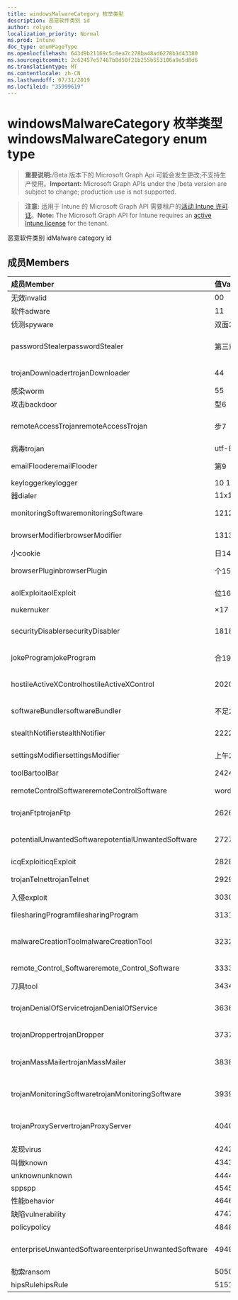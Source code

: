 ```yaml
---
title: windowsMalwareCategory 枚举类型
description: 恶意软件类别 id
author: rolyon
localization_priority: Normal
ms.prod: Intune
doc_type: enumPageType
ms.openlocfilehash: 643d9b21169c5c8ea7c278ba48ad6278b1d43380
ms.sourcegitcommit: 2c62457e57467b8d50f21b255b553106a9a5d8d6
ms.translationtype: MT
ms.contentlocale: zh-CN
ms.lasthandoff: 07/31/2019
ms.locfileid: "35999619"
---
```

# <a name="windowsmalwarecategory-enum-type"></a><span data-ttu-id="92007-103">windowsMalwareCategory 枚举类型</span><span class="sxs-lookup"><span data-stu-id="92007-103">windowsMalwareCategory enum type</span></span>

> <span data-ttu-id="92007-104">**重要说明:**/Beta 版本下的 Microsoft Graph Api 可能会发生更改;不支持生产使用。</span><span class="sxs-lookup"><span data-stu-id="92007-104">**Important:** Microsoft Graph APIs under the /beta version are subject to change; production use is not supported.</span></span>

> <span data-ttu-id="92007-105">**注意:** 适用于 Intune 的 Microsoft Graph API 需要租户的[活动 Intune 许可证](https://go.microsoft.com/fwlink/?linkid=839381)。</span><span class="sxs-lookup"><span data-stu-id="92007-105">**Note:** The Microsoft Graph API for Intune requires an [active Intune license](https://go.microsoft.com/fwlink/?linkid=839381) for the tenant.</span></span>

<span data-ttu-id="92007-106">恶意软件类别 id</span><span class="sxs-lookup"><span data-stu-id="92007-106">Malware category id</span></span>

## <a name="members"></a><span data-ttu-id="92007-107">成员</span><span class="sxs-lookup"><span data-stu-id="92007-107">Members</span></span>
|<span data-ttu-id="92007-108">成员</span><span class="sxs-lookup"><span data-stu-id="92007-108">Member</span></span>|<span data-ttu-id="92007-109">值</span><span class="sxs-lookup"><span data-stu-id="92007-109">Value</span></span>|<span data-ttu-id="92007-110">说明</span><span class="sxs-lookup"><span data-stu-id="92007-110">Description</span></span>|
|:---|:---|:---|
|<span data-ttu-id="92007-111">无效</span><span class="sxs-lookup"><span data-stu-id="92007-111">invalid</span></span>|<span data-ttu-id="92007-112">0</span><span class="sxs-lookup"><span data-stu-id="92007-112">0</span></span>|<span data-ttu-id="92007-113">Invalid</span><span class="sxs-lookup"><span data-stu-id="92007-113">Invalid</span></span>|
|<span data-ttu-id="92007-114">软件</span><span class="sxs-lookup"><span data-stu-id="92007-114">adware</span></span>|<span data-ttu-id="92007-115">1</span><span class="sxs-lookup"><span data-stu-id="92007-115">1</span></span>|<span data-ttu-id="92007-116">软件</span><span class="sxs-lookup"><span data-stu-id="92007-116">Adware</span></span>|
|<span data-ttu-id="92007-117">侦测</span><span class="sxs-lookup"><span data-stu-id="92007-117">spyware</span></span>|<span data-ttu-id="92007-118">双面</span><span class="sxs-lookup"><span data-stu-id="92007-118">2</span></span>|<span data-ttu-id="92007-119">侦测</span><span class="sxs-lookup"><span data-stu-id="92007-119">Spyware</span></span>|
|<span data-ttu-id="92007-120">passwordStealer</span><span class="sxs-lookup"><span data-stu-id="92007-120">passwordStealer</span></span>|<span data-ttu-id="92007-121">第三章</span><span class="sxs-lookup"><span data-stu-id="92007-121">3</span></span>|<span data-ttu-id="92007-122">密码 stealer</span><span class="sxs-lookup"><span data-stu-id="92007-122">Password stealer</span></span>|
|<span data-ttu-id="92007-123">trojanDownloader</span><span class="sxs-lookup"><span data-stu-id="92007-123">trojanDownloader</span></span>|<span data-ttu-id="92007-124">4</span><span class="sxs-lookup"><span data-stu-id="92007-124">4</span></span>|<span data-ttu-id="92007-125">特洛伊木马下载程序</span><span class="sxs-lookup"><span data-stu-id="92007-125">Trojan downloader</span></span>|
|<span data-ttu-id="92007-126">感染</span><span class="sxs-lookup"><span data-stu-id="92007-126">worm</span></span>|<span data-ttu-id="92007-127">5</span><span class="sxs-lookup"><span data-stu-id="92007-127">5</span></span>|<span data-ttu-id="92007-128">感染</span><span class="sxs-lookup"><span data-stu-id="92007-128">Worm</span></span>|
|<span data-ttu-id="92007-129">攻击</span><span class="sxs-lookup"><span data-stu-id="92007-129">backdoor</span></span>|<span data-ttu-id="92007-130">型</span><span class="sxs-lookup"><span data-stu-id="92007-130">6</span></span>|<span data-ttu-id="92007-131">攻击</span><span class="sxs-lookup"><span data-stu-id="92007-131">Backdoor</span></span>|
|<span data-ttu-id="92007-132">remoteAccessTrojan</span><span class="sxs-lookup"><span data-stu-id="92007-132">remoteAccessTrojan</span></span>|<span data-ttu-id="92007-133">步</span><span class="sxs-lookup"><span data-stu-id="92007-133">7</span></span>|<span data-ttu-id="92007-134">远程访问特洛伊木马</span><span class="sxs-lookup"><span data-stu-id="92007-134">Remote access Trojan</span></span>|
|<span data-ttu-id="92007-135">病毒</span><span class="sxs-lookup"><span data-stu-id="92007-135">trojan</span></span>|<span data-ttu-id="92007-136">utf-8</span><span class="sxs-lookup"><span data-stu-id="92007-136">8</span></span>|<span data-ttu-id="92007-137">病毒</span><span class="sxs-lookup"><span data-stu-id="92007-137">Trojan</span></span>|
|<span data-ttu-id="92007-138">emailFlooder</span><span class="sxs-lookup"><span data-stu-id="92007-138">emailFlooder</span></span>|<span data-ttu-id="92007-139">第</span><span class="sxs-lookup"><span data-stu-id="92007-139">9</span></span>|<span data-ttu-id="92007-140">电子邮件 flooder</span><span class="sxs-lookup"><span data-stu-id="92007-140">Email flooder</span></span>|
|<span data-ttu-id="92007-141">keylogger</span><span class="sxs-lookup"><span data-stu-id="92007-141">keylogger</span></span>|<span data-ttu-id="92007-142">10 </span><span class="sxs-lookup"><span data-stu-id="92007-142">10</span></span>|<span data-ttu-id="92007-143">Keylogger</span><span class="sxs-lookup"><span data-stu-id="92007-143">Keylogger</span></span>|
|<span data-ttu-id="92007-144">器</span><span class="sxs-lookup"><span data-stu-id="92007-144">dialer</span></span>|<span data-ttu-id="92007-145">11x17</span><span class="sxs-lookup"><span data-stu-id="92007-145">11</span></span>|<span data-ttu-id="92007-146">器</span><span class="sxs-lookup"><span data-stu-id="92007-146">Dialer</span></span>|
|<span data-ttu-id="92007-147">monitoringSoftware</span><span class="sxs-lookup"><span data-stu-id="92007-147">monitoringSoftware</span></span>|<span data-ttu-id="92007-148">12</span><span class="sxs-lookup"><span data-stu-id="92007-148">12</span></span>|<span data-ttu-id="92007-149">监视软件</span><span class="sxs-lookup"><span data-stu-id="92007-149">Monitoring software</span></span>|
|<span data-ttu-id="92007-150">browserModifier</span><span class="sxs-lookup"><span data-stu-id="92007-150">browserModifier</span></span>|<span data-ttu-id="92007-151">13</span><span class="sxs-lookup"><span data-stu-id="92007-151">13</span></span>|<span data-ttu-id="92007-152">浏览器修饰符</span><span class="sxs-lookup"><span data-stu-id="92007-152">Browser modifier</span></span>|
|<span data-ttu-id="92007-153">小</span><span class="sxs-lookup"><span data-stu-id="92007-153">cookie</span></span>|<span data-ttu-id="92007-154">日</span><span class="sxs-lookup"><span data-stu-id="92007-154">14</span></span>|<span data-ttu-id="92007-155">Cookie</span><span class="sxs-lookup"><span data-stu-id="92007-155">Cookie</span></span>|
|<span data-ttu-id="92007-156">browserPlugin</span><span class="sxs-lookup"><span data-stu-id="92007-156">browserPlugin</span></span>|<span data-ttu-id="92007-157">个</span><span class="sxs-lookup"><span data-stu-id="92007-157">15</span></span>|<span data-ttu-id="92007-158">浏览器插件</span><span class="sxs-lookup"><span data-stu-id="92007-158">Browser plugin</span></span>|
|<span data-ttu-id="92007-159">aolExploit</span><span class="sxs-lookup"><span data-stu-id="92007-159">aolExploit</span></span>|<span data-ttu-id="92007-160">位</span><span class="sxs-lookup"><span data-stu-id="92007-160">16</span></span>|<span data-ttu-id="92007-161">AOL 攻击</span><span class="sxs-lookup"><span data-stu-id="92007-161">AOL exploit</span></span>|
|<span data-ttu-id="92007-162">nuker</span><span class="sxs-lookup"><span data-stu-id="92007-162">nuker</span></span>|<span data-ttu-id="92007-163">×</span><span class="sxs-lookup"><span data-stu-id="92007-163">17</span></span>|<span data-ttu-id="92007-164">Nuker</span><span class="sxs-lookup"><span data-stu-id="92007-164">Nuker</span></span>|
|<span data-ttu-id="92007-165">securityDisabler</span><span class="sxs-lookup"><span data-stu-id="92007-165">securityDisabler</span></span>|<span data-ttu-id="92007-166">18</span><span class="sxs-lookup"><span data-stu-id="92007-166">18</span></span>|<span data-ttu-id="92007-167">安全 disabler</span><span class="sxs-lookup"><span data-stu-id="92007-167">Security disabler</span></span>|
|<span data-ttu-id="92007-168">jokeProgram</span><span class="sxs-lookup"><span data-stu-id="92007-168">jokeProgram</span></span>|<span data-ttu-id="92007-169">合</span><span class="sxs-lookup"><span data-stu-id="92007-169">19</span></span>|<span data-ttu-id="92007-170">玩笑程序</span><span class="sxs-lookup"><span data-stu-id="92007-170">Joke program</span></span>|
|<span data-ttu-id="92007-171">hostileActiveXControl</span><span class="sxs-lookup"><span data-stu-id="92007-171">hostileActiveXControl</span></span>|<span data-ttu-id="92007-172">20</span><span class="sxs-lookup"><span data-stu-id="92007-172">20</span></span>|<span data-ttu-id="92007-173">恶意 ActiveX 控件</span><span class="sxs-lookup"><span data-stu-id="92007-173">Hostile ActiveX control</span></span>|
|<span data-ttu-id="92007-174">softwareBundler</span><span class="sxs-lookup"><span data-stu-id="92007-174">softwareBundler</span></span>|<span data-ttu-id="92007-175">不足</span><span class="sxs-lookup"><span data-stu-id="92007-175">21</span></span>|<span data-ttu-id="92007-176">软件捆绑程序</span><span class="sxs-lookup"><span data-stu-id="92007-176">Software bundler</span></span>|
|<span data-ttu-id="92007-177">stealthNotifier</span><span class="sxs-lookup"><span data-stu-id="92007-177">stealthNotifier</span></span>|<span data-ttu-id="92007-178">22</span><span class="sxs-lookup"><span data-stu-id="92007-178">22</span></span>|<span data-ttu-id="92007-179">隐形修饰符</span><span class="sxs-lookup"><span data-stu-id="92007-179">Stealth modifier</span></span>|
|<span data-ttu-id="92007-180">settingsModifier</span><span class="sxs-lookup"><span data-stu-id="92007-180">settingsModifier</span></span>|<span data-ttu-id="92007-181">上午</span><span class="sxs-lookup"><span data-stu-id="92007-181">23</span></span>|<span data-ttu-id="92007-182">Settings 修饰符</span><span class="sxs-lookup"><span data-stu-id="92007-182">Settings modifier</span></span>|
|<span data-ttu-id="92007-183">toolBar</span><span class="sxs-lookup"><span data-stu-id="92007-183">toolBar</span></span>|<span data-ttu-id="92007-184">24</span><span class="sxs-lookup"><span data-stu-id="92007-184">24</span></span>|<span data-ttu-id="92007-185">工具栏</span><span class="sxs-lookup"><span data-stu-id="92007-185">Toolbar</span></span>|
|<span data-ttu-id="92007-186">remoteControlSoftware</span><span class="sxs-lookup"><span data-stu-id="92007-186">remoteControlSoftware</span></span>|<span data-ttu-id="92007-187">word</span><span class="sxs-lookup"><span data-stu-id="92007-187">25</span></span>|<span data-ttu-id="92007-188">远程控制软件</span><span class="sxs-lookup"><span data-stu-id="92007-188">Remote control software</span></span>|
|<span data-ttu-id="92007-189">trojanFtp</span><span class="sxs-lookup"><span data-stu-id="92007-189">trojanFtp</span></span>|<span data-ttu-id="92007-190">26</span><span class="sxs-lookup"><span data-stu-id="92007-190">26</span></span>|<span data-ttu-id="92007-191">特洛伊木马 FTP</span><span class="sxs-lookup"><span data-stu-id="92007-191">Trojan FTP</span></span>|
|<span data-ttu-id="92007-192">potentialUnwantedSoftware</span><span class="sxs-lookup"><span data-stu-id="92007-192">potentialUnwantedSoftware</span></span>|<span data-ttu-id="92007-193">27</span><span class="sxs-lookup"><span data-stu-id="92007-193">27</span></span>|<span data-ttu-id="92007-194">潜在的不需要的软件</span><span class="sxs-lookup"><span data-stu-id="92007-194">Potential unwanted software</span></span>|
|<span data-ttu-id="92007-195">icqExploit</span><span class="sxs-lookup"><span data-stu-id="92007-195">icqExploit</span></span>|<span data-ttu-id="92007-196">28</span><span class="sxs-lookup"><span data-stu-id="92007-196">28</span></span>|<span data-ttu-id="92007-197">ICQ 攻击</span><span class="sxs-lookup"><span data-stu-id="92007-197">ICQ exploit</span></span>|
|<span data-ttu-id="92007-198">trojanTelnet</span><span class="sxs-lookup"><span data-stu-id="92007-198">trojanTelnet</span></span>|<span data-ttu-id="92007-199">29</span><span class="sxs-lookup"><span data-stu-id="92007-199">29</span></span>|<span data-ttu-id="92007-200">特洛伊木马 telnet</span><span class="sxs-lookup"><span data-stu-id="92007-200">Trojan telnet</span></span>|
|<span data-ttu-id="92007-201">入侵</span><span class="sxs-lookup"><span data-stu-id="92007-201">exploit</span></span>|<span data-ttu-id="92007-202">30</span><span class="sxs-lookup"><span data-stu-id="92007-202">30</span></span>|<span data-ttu-id="92007-203">入侵</span><span class="sxs-lookup"><span data-stu-id="92007-203">Exploit</span></span>|
|<span data-ttu-id="92007-204">filesharingProgram</span><span class="sxs-lookup"><span data-stu-id="92007-204">filesharingProgram</span></span>|<span data-ttu-id="92007-205">31</span><span class="sxs-lookup"><span data-stu-id="92007-205">31</span></span>|<span data-ttu-id="92007-206">文件共享程序</span><span class="sxs-lookup"><span data-stu-id="92007-206">File sharing program</span></span>|
|<span data-ttu-id="92007-207">malwareCreationTool</span><span class="sxs-lookup"><span data-stu-id="92007-207">malwareCreationTool</span></span>|<span data-ttu-id="92007-208">32</span><span class="sxs-lookup"><span data-stu-id="92007-208">32</span></span>|<span data-ttu-id="92007-209">恶意软件创建工具</span><span class="sxs-lookup"><span data-stu-id="92007-209">Malware creation tool</span></span>|
|<span data-ttu-id="92007-210">remote_Control_Software</span><span class="sxs-lookup"><span data-stu-id="92007-210">remote_Control_Software</span></span>|<span data-ttu-id="92007-211">33</span><span class="sxs-lookup"><span data-stu-id="92007-211">33</span></span>|<span data-ttu-id="92007-212">远程控制软件</span><span class="sxs-lookup"><span data-stu-id="92007-212">Remote control software</span></span>|
|<span data-ttu-id="92007-213">刀具</span><span class="sxs-lookup"><span data-stu-id="92007-213">tool</span></span>|<span data-ttu-id="92007-214">34</span><span class="sxs-lookup"><span data-stu-id="92007-214">34</span></span>|<span data-ttu-id="92007-215">工具</span><span class="sxs-lookup"><span data-stu-id="92007-215">Tool</span></span>|
|<span data-ttu-id="92007-216">trojanDenialOfService</span><span class="sxs-lookup"><span data-stu-id="92007-216">trojanDenialOfService</span></span>|<span data-ttu-id="92007-217">36</span><span class="sxs-lookup"><span data-stu-id="92007-217">36</span></span>|<span data-ttu-id="92007-218">特洛伊木马拒绝服务</span><span class="sxs-lookup"><span data-stu-id="92007-218">Trojan denial of service</span></span>|
|<span data-ttu-id="92007-219">trojanDropper</span><span class="sxs-lookup"><span data-stu-id="92007-219">trojanDropper</span></span>|<span data-ttu-id="92007-220">37</span><span class="sxs-lookup"><span data-stu-id="92007-220">37</span></span>|<span data-ttu-id="92007-221">特洛伊木马程序吸管</span><span class="sxs-lookup"><span data-stu-id="92007-221">Trojan dropper</span></span>|
|<span data-ttu-id="92007-222">trojanMassMailer</span><span class="sxs-lookup"><span data-stu-id="92007-222">trojanMassMailer</span></span>|<span data-ttu-id="92007-223">38</span><span class="sxs-lookup"><span data-stu-id="92007-223">38</span></span>|<span data-ttu-id="92007-224">特洛伊木马邮件群发程序</span><span class="sxs-lookup"><span data-stu-id="92007-224">Trojan mass mailer</span></span>|
|<span data-ttu-id="92007-225">trojanMonitoringSoftware</span><span class="sxs-lookup"><span data-stu-id="92007-225">trojanMonitoringSoftware</span></span>|<span data-ttu-id="92007-226">39</span><span class="sxs-lookup"><span data-stu-id="92007-226">39</span></span>|<span data-ttu-id="92007-227">特洛伊木马监视软件</span><span class="sxs-lookup"><span data-stu-id="92007-227">Trojan monitoring software</span></span>|
|<span data-ttu-id="92007-228">trojanProxyServer</span><span class="sxs-lookup"><span data-stu-id="92007-228">trojanProxyServer</span></span>|<span data-ttu-id="92007-229">40</span><span class="sxs-lookup"><span data-stu-id="92007-229">40</span></span>|<span data-ttu-id="92007-230">特洛伊木马代理服务器</span><span class="sxs-lookup"><span data-stu-id="92007-230">Trojan proxy server</span></span>|
|<span data-ttu-id="92007-231">发现</span><span class="sxs-lookup"><span data-stu-id="92007-231">virus</span></span>|<span data-ttu-id="92007-232">42</span><span class="sxs-lookup"><span data-stu-id="92007-232">42</span></span>|<span data-ttu-id="92007-233">发现</span><span class="sxs-lookup"><span data-stu-id="92007-233">Virus</span></span>|
|<span data-ttu-id="92007-234">叫做</span><span class="sxs-lookup"><span data-stu-id="92007-234">known</span></span>|<span data-ttu-id="92007-235">43</span><span class="sxs-lookup"><span data-stu-id="92007-235">43</span></span>|<span data-ttu-id="92007-236">叫做</span><span class="sxs-lookup"><span data-stu-id="92007-236">Known</span></span>|
|<span data-ttu-id="92007-237">unknown</span><span class="sxs-lookup"><span data-stu-id="92007-237">unknown</span></span>|<span data-ttu-id="92007-238">44</span><span class="sxs-lookup"><span data-stu-id="92007-238">44</span></span>|<span data-ttu-id="92007-239">未知</span><span class="sxs-lookup"><span data-stu-id="92007-239">Unknown</span></span>|
|<span data-ttu-id="92007-240">spp</span><span class="sxs-lookup"><span data-stu-id="92007-240">spp</span></span>|<span data-ttu-id="92007-241">45</span><span class="sxs-lookup"><span data-stu-id="92007-241">45</span></span>|<span data-ttu-id="92007-242">SPP</span><span class="sxs-lookup"><span data-stu-id="92007-242">SPP</span></span>|
|<span data-ttu-id="92007-243">性能</span><span class="sxs-lookup"><span data-stu-id="92007-243">behavior</span></span>|<span data-ttu-id="92007-244">46</span><span class="sxs-lookup"><span data-stu-id="92007-244">46</span></span>|<span data-ttu-id="92007-245">行为</span><span class="sxs-lookup"><span data-stu-id="92007-245">Behavior</span></span>|
|<span data-ttu-id="92007-246">缺陷</span><span class="sxs-lookup"><span data-stu-id="92007-246">vulnerability</span></span>|<span data-ttu-id="92007-247">47</span><span class="sxs-lookup"><span data-stu-id="92007-247">47</span></span>|<span data-ttu-id="92007-248">缺陷</span><span class="sxs-lookup"><span data-stu-id="92007-248">Vulnerability</span></span>|
|<span data-ttu-id="92007-249">policy</span><span class="sxs-lookup"><span data-stu-id="92007-249">policy</span></span>|<span data-ttu-id="92007-250">48</span><span class="sxs-lookup"><span data-stu-id="92007-250">48</span></span>|<span data-ttu-id="92007-251">策略</span><span class="sxs-lookup"><span data-stu-id="92007-251">Policy</span></span>|
|<span data-ttu-id="92007-252">enterpriseUnwantedSoftware</span><span class="sxs-lookup"><span data-stu-id="92007-252">enterpriseUnwantedSoftware</span></span>|<span data-ttu-id="92007-253">49</span><span class="sxs-lookup"><span data-stu-id="92007-253">49</span></span>|<span data-ttu-id="92007-254">企业不需要的软件</span><span class="sxs-lookup"><span data-stu-id="92007-254">Enterprise Unwanted Software</span></span>|
|<span data-ttu-id="92007-255">勒索</span><span class="sxs-lookup"><span data-stu-id="92007-255">ransom</span></span>|<span data-ttu-id="92007-256">50</span><span class="sxs-lookup"><span data-stu-id="92007-256">50</span></span>|<span data-ttu-id="92007-257">勒索</span><span class="sxs-lookup"><span data-stu-id="92007-257">Ransom</span></span>|
|<span data-ttu-id="92007-258">hipsRule</span><span class="sxs-lookup"><span data-stu-id="92007-258">hipsRule</span></span>|<span data-ttu-id="92007-259">51</span><span class="sxs-lookup"><span data-stu-id="92007-259">51</span></span>|<span data-ttu-id="92007-260">HIPS 规则</span><span class="sxs-lookup"><span data-stu-id="92007-260">HIPS Rule</span></span>|





